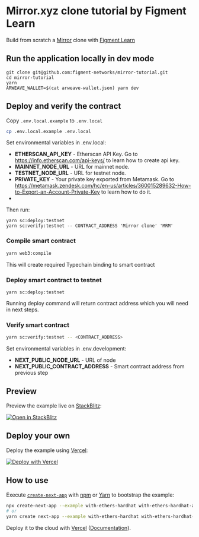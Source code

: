 # Mirror.xyz clone tutorial by Figment Learn

Build from scratch a [Mirror](https://mirror.xyz/dashboard) clone with [Figment Learn](https://learn.figment.io/)

## Run the application locally in dev mode

```text
git clone git@github.com:figment-networks/mirror-tutorial.git
cd mirror-tutorial
yarn
ARWEAVE_WALLET=$(cat arweave-wallet.json) yarn dev
```

## Deploy and verify the contract

Copy `.env.local.example` to `.env.local`

```bash
cp .env.local.example .env.local
```

Set environmental variables in .env.local:
* **ETHERSCAN_API_KEY** - Etherscan API Key. Go to https://info.etherscan.com/api-keys/ to learn how to create api key.
* **MAINNET_NODE_URL** - URL for mainnet node.
* **TESTNET_NODE_URL** - URL for testnet node.
* **PRIVATE_KEY** - Your private key exported from Metamask. Go to https://metamask.zendesk.com/hc/en-us/articles/360015289632-How-to-Export-an-Account-Private-Key to learn how to do it.
* 
Then run:

```text
yarn sc:deploy:testnet
yarn sc:verify:testnet -- CONTRACT_ADDRESS 'Mirror clone' 'MRM'
```

### Compile smart contract

```bash
yarn web3:compile
```

This will create required Typechain binding to smart contract

### Deploy smart contract to testnet
```text
yarn sc:deploy:testnet
```

Running deploy command will return contract address which you will need in next steps.

### Verify smart contract
```bash
yarn sc:verify:testnet -- <CONTRACT_ADDRESS>
```

Set environmental variables in .env.development:
* **NEXT_PUBLIC_NODE_URL** - URL of node
* **NEXT_PUBLIC_CONTRACT_ADDRESS** - Smart contract address from previous step

## Preview

Preview the example live on [StackBlitz](http://stackblitz.com/):

[![Open in StackBlitz](https://developer.stackblitz.com/img/open_in_stackblitz.svg)](https://stackblitz.com/github/vercel/next.js/tree/canary/examples/with-ethers-hardhat)

## Deploy your own

Deploy the example using [Vercel](https://vercel.com?utm_source=github&utm_medium=readme&utm_campaign=next-example):

[![Deploy with Vercel](https://vercel.com/button)](https://vercel.com/new/git/external?repository-url=https://github.com/vercel/next.js/tree/canary/examples/with-ethers-hardhat&project-name=with-ethers-hardhat&repository-name=with-ethers-hardhat)

## How to use

Execute [`create-next-app`](https://github.com/vercel/next.js/tree/canary/packages/create-next-app) with [npm](https://docs.npmjs.com/cli/init) or [Yarn](https://yarnpkg.com/lang/en/docs/cli/create/) to bootstrap the example:

```bash
npx create-next-app --example with-ethers-hardhat with-ethers-hardhat-app
# or
yarn create next-app --example with-ethers-hardhat with-ethers-hardhat-app
```

Deploy it to the cloud with [Vercel](https://vercel.com/new?utm_source=github&utm_medium=readme&utm_campaign=next-example) ([Documentation](https://nextjs.org/docs/deployment)).

